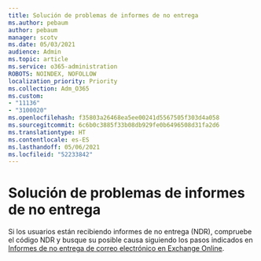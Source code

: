 ```yaml
---
title: Solución de problemas de informes de no entrega
ms.author: pebaum
author: pebaum
manager: scotv
ms.date: 05/03/2021
audience: Admin
ms.topic: article
ms.service: o365-administration
ROBOTS: NOINDEX, NOFOLLOW
localization_priority: Priority
ms.collection: Adm_O365
ms.custom:
- "11136"
- "3100020"
ms.openlocfilehash: f35803a26468ea5ee00241d5567505f303d4a058
ms.sourcegitcommit: 6c6b0c3885f33b08db929fe0b6496508d31fa2d6
ms.translationtype: HT
ms.contentlocale: es-ES
ms.lasthandoff: 05/06/2021
ms.locfileid: "52233842"
---
```

# <a name="troubleshooting-non-delivery-reports"></a>Solución de problemas de informes de no entrega

Si los usuarios están recibiendo informes de no entrega (NDR), compruebe el código NDR y busque su posible causa siguiendo los pasos indicados en [Informes de no entrega de correo electrónico en Exchange Online](https://docs.microsoft.com/exchange/mail-flow-best-practices/non-delivery-reports-in-exchange-online/non-delivery-reports-in-exchange-online).